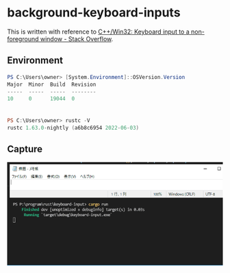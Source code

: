 # background-keyboard-inputs

This is written with reference to [C++/Win32: Keyboard input to a non-foreground window - Stack Overflow](https://stackoverflow.com/questions/65210101/c-win32-keyboard-input-to-a-non-foreground-window).

## Environment

```powershell
PS C:\Users\owner> [System.Environment]::OSVersion.Version
Major  Minor  Build  Revision
-----  -----  -----  --------
10     0      19044  0


PS C:\Users\owner> rustc -V
rustc 1.63.0-nightly (a6b8c6954 2022-06-03)
```

## Capture

![capture](img/capture.gif)
